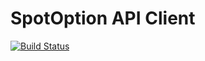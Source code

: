 SpotOption API Client
=====================

[![Build Status](https://travis-ci.org/applicazza/spotoption-api-client.svg?branch=master)](https://travis-ci.org/applicazza/spotoption-api-client)